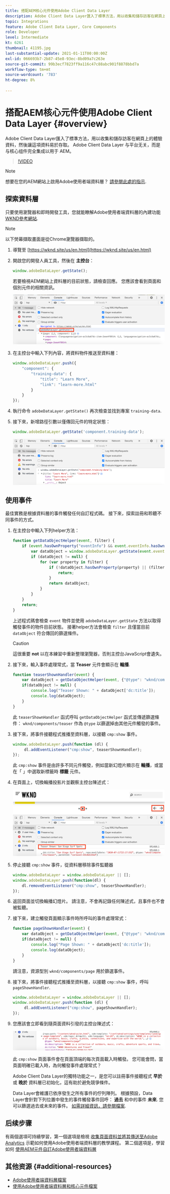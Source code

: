 ```yaml
---
title: 搭配AEM核心元件使用Adobe Client Data Layer
description: Adobe Client Data Layer匯入了標準方法，用以收集和儲存訪客在網頁上的體驗資料，然後讓這項資料易於存取。 Adobe Client Data Layer 与平台无关，而是与核心组件完全集成以用于 AEM。
topic: Integrations
feature: Adobe Client Data Layer, Core Components
role: Developer
level: Intermediate
kt: 6261
thumbnail: 41195.jpg
last-substantial-update: 2021-01-11T00:00:00Z
exl-id: 066693b7-2b87-45e8-93ec-8bd09a7c263e
source-git-commit: 99b3ecf7823ff9a116c47c88abc901f8878bbd7a
workflow-type: tm+mt
source-wordcount: '783'
ht-degree: 8%

---
```


# 搭配AEM核心元件使用Adobe Client Data Layer {#overview}

Adobe Client Data Layer匯入了標準方法，用以收集和儲存訪客在網頁上的體驗資料，然後讓這項資料易於存取。 Adobe Client Data Layer 与平台无关，而是与核心组件完全集成以用于 AEM。

>[!VIDEO](https://video.tv.adobe.com/v/41195?quality=12&learn=on)

>[!NOTE]
>
> 想要在您的AEM網站上啟用Adobe使用者端資料層？ [請參閱此處的指示](https://experienceleague.adobe.com/docs/experience-manager-core-components/using/developing/data-layer/overview.html#installation-activation).

## 探索資料層

只要使用瀏覽器和即時開發工具，您就能瞭解Adobe使用者端資料層的內建功能 [WKND參考網站](https://wknd.site/us/en.html).

>[!NOTE]
>
> 以下熒幕擷取畫面是從Chrome瀏覽器擷取的。

1. 導覽至 [https://wknd.site/us/en.html](https://wknd.site/us/en.html)
1. 開啟您的開發人員工具，然後在 **主控台**：

   ```js
   window.adobeDataLayer.getState();
   ```

   若要檢視AEM網站上資料層的目前狀態，請檢查回應。 您應該會看到頁面和個別元件的相關資訊。

   ![Adobe資料層回應](assets/data-layer-state-response.png)

1. 在主控台中輸入下列內容，將資料物件推送至資料層：

   ```js
   window.adobeDataLayer.push({
       "component": {
           "training-data": {
               "title": "Learn More",
               "link": "learn-more.html"
           }
       }
   });
   ```

1. 執行命令 `adobeDataLayer.getState()` 再次檢查並找到專案 `training-data`.
1. 接下來，新增路徑引數以僅傳回元件的特定狀態：

   ```js
   window.adobeDataLayer.getState('component.training-data');
   ```

   ![只傳回單一元件資料專案](assets/return-just-single-component.png)

## 使用事件

最佳實務是根據資料層的事件觸發任何自訂程式碼。 接下來，探索註冊和聆聽不同事件的方式。

1. 在主控台中輸入下列helper方法：

   ```js
   function getDataObjectHelper(event, filter) {
       if (event.hasOwnProperty("eventInfo") && event.eventInfo.hasOwnProperty("path")) {
           var dataObject = window.adobeDataLayer.getState(event.eventInfo.path);
           if (dataObject != null) {
               for (var property in filter) {
                   if (!dataObject.hasOwnProperty(property) || (filter[property] !== null && filter[property] !== dataObject[property])) {
                       return;
                   }
                   return dataObject;
               }
           }
       }
       return;
   }
   ```

   上述程式碼會檢查 `event` 物件並使用 `adobeDataLayer.getState` 方法以取得觸發事件的物件目前狀態。 接著helper方法會檢查 `filter` 且僅當目前 `dataObject` 符合傳回的篩選條件。

   >[!CAUTION]
   >
   > 這很重要 **not** 以在本練習中重新整理瀏覽器，否則主控台JavaScript會遺失。

1. 接下來，輸入事件處理常式，當 **Teaser** 元件會顯示在 **輪播**.

   ```js
   function teaserShownHandler(event) {
       var dataObject = getDataObjectHelper(event, {"@type": "wknd/components/teaser"});
       if(dataObject != null) {
           console.log("Teaser Shown: " + dataObject['dc:title']);
           console.log(dataObject);
       }
   }
   ```

   此 `teaserShownHandler` 函式呼叫 `getDataObjectHelper` 函式並傳遞篩選條件： `wknd/components/teaser` 作為 `@type` 以篩選掉由其他元件觸發的事件。

1. 接下來，將事件接聽程式推播至資料層，以接聽 `cmp:show` 事件。

   ```js
   window.adobeDataLayer.push(function (dl) {
        dl.addEventListener("cmp:show", teaserShownHandler);
   });
   ```

   此 `cmp:show` 事件是由許多不同元件觸發，例如當新幻燈片顯示在 **輪播**，或當在「 」中選取新標籤時 **標籤** 元件。

1. 在頁面上，切換輪播投影片並觀察主控台陳述式：

   ![切換輪播並檢視事件接聽程式](assets/teaser-console-slides.png)

1. 停止接聽 `cmp:show` 事件，從資料層移除事件監聽器

   ```js
   window.adobeDataLayer = window.adobeDataLayer || [];
   window.adobeDataLayer.push(function(dl) {
       dl.removeEventListener("cmp:show", teaserShownHandler);
   });
   ```

1. 返回頁面並切換輪播幻燈片。 請注意，不會再記錄任何陳述式，且事件也不會被監聽。

1. 接下來，建立觸發頁面顯示事件時所呼叫的事件處理常式：

   ```js
   function pageShownHandler(event) {
       var dataObject = getDataObjectHelper(event, {"@type": "wknd/components/page"});
       if(dataObject != null) {
           console.log("Page Shown: " + dataObject['dc:title']);
           console.log(dataObject);
       }
   }
   ```

   請注意，資源型別 `wknd/components/page` 用於篩選事件。

1. 接下來，將事件接聽程式推播至資料層，以接聽 `cmp:show` 事件，呼叫 `pageShownHandler`.

   ```js
   window.adobeDataLayer = window.adobeDataLayer || [];
   window.adobeDataLayer.push(function (dl) {
        dl.addEventListener("cmp:show", pageShownHandler);
   });
   ```

1. 您應該會立即看到隨頁面資料引發的主控台陳述式：

   ![頁面顯示資料](assets/page-show-console-data.png)

   此 `cmp:show` 頁面事件會在頁面頂端的每次頁面載入時觸發。 您可能會問，當頁面明確已載入時，為何觸發事件處理常式？

   Adobe Client Data Layer的獨特功能之一，是您可以註冊事件接聽程式 **早於** 或 **晚於** 資料層已初始化，這有助於避免競爭條件。

   Data Layer會維護已依序發生之所有事件的佇列陣列。 根據預設，Data Layer會針對下列位置中發生的事件觸發事件回呼： **過去** 和中的事件 **未來**. 您可以篩選過去或未來的事件。 [如需詳細資訊，請參閱檔案](https://github.com/adobe/adobe-client-data-layer/wiki#addeventlistener).


## 后续步骤

有兩個選項可持續學習，第一個選項是檢視 [收集頁面資料並將其傳送至Adobe Analytics](../analytics/collect-data-analytics.md) 示範如何使用Adobe使用者端資料層的教學課程。 第二個選項是，學習如何 [使用AEM元件自訂Adobe使用者端資料層](./data-layer-customize.md)


## 其他资源 {#additional-resources}

* [Adobe使用者端資料層檔案](https://github.com/adobe/adobe-client-data-layer/wiki)
* [使用Adobe使用者端資料層和核心元件檔案](https://experienceleague.adobe.com/docs/experience-manager-core-components/using/developing/data-layer/overview.html)
